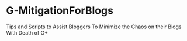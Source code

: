 # G-MitigationForBlogs
Tips and Scripts to Assist Bloggers To Minimize the Chaos on their Blogs With Death of G+
